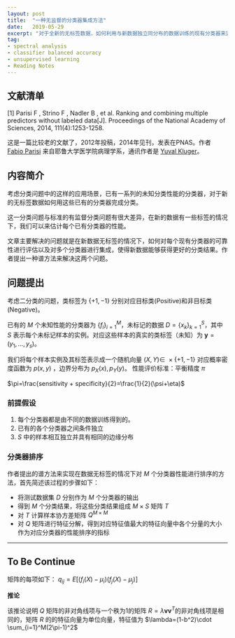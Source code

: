```yaml
---
layout: post
title:  "一种无监督的分类器集成方法"
date:   2019-05-29
excerpt: "对于全新的无标签数据，如何利用与新数据独立同分布的数据训练的现有分类器来完成对新数据的有效分类？"
tag:
- spectral analysis
- classifier balanced accuracy
- unsupervised learning
- Reading Notes
---
```


## 文献清单
[1] Parisi F , Strino F , Nadler B , et al. Ranking and combining multiple predictors without labeled data[J]. Proceedings of the National Academy of Sciences, 2014, 111(4):1253-1258.

这是一篇比较老的文献了，2012年投稿，2014年见刊，发表在PNAS。作者 [Fabio Parisi](https://www.linkedin.com/in/wwxww) 来自耶鲁大学医学院病理学系，通讯作者是 [Yuval Kluger](https://medicine.yale.edu/bbs/people/yuval_kluger.profile)。

## 内容简介

考虑分类问题中的这样的应用场景，已有一系列的未知分类性能的分类器，对于新的无标签数据如何用这些已有的分类器完成分类。

这一分类问题与标准的有监督分类问题有很大差异，在新的数据有一些标签的情况下，我们可以来估计每个已有分类器的性能。

文章主要解决的问题就是在新数据无标签的情况下，如何对每个现有分类器的可靠性进行评估以及对多个分类器进行集成，使得新数据能够获得更好的分类结果。作者提出一种谱方法来解决这两个问题。

## 问题提出
考虑二分类的问题，类标签为 $\{+1,-1\}$ 分别对应目标类(Positive)和非目标类(Negative)。

已有的 $M$ 个未知性能的分类器为 $\{f_i\}_{i=1}^M$，未标记的数据 $D=\{x_k\}_{k=1}^S$，其中 $S$ 表示每个未标记样本的实例。对应这些样本的真实的类标签（未知）为 $\boldsymbol{y}=(y_1,\dots,y_s)$。

我们将每个样本实例及其标签表示成一个随机向量 $(X,Y)\in \ \times\{+1,-1\}$ 对应概率密度函数为 $p(x,y)$ ，边界分布为 $p_X(x), p_Y(y)$。
性能评价标准：平衡精度 $\pi$

$\pi=\frac{sensitivity + specificity}{2}=\frac{1}{2}(\psi+\eta)$

### 前提假设
1. 每个分类器都是由不同的数据训练得到的。
2. 已有的各个分类器之间条件独立
3. $S$ 中的样本相互独立并具有相同的边缘分布

### 分类器排序
作者提出的谱方法来实现在数据无标签的情况下对 $M$ 个分类器性能进行排序的方法，首先简述该过程的步骤如下：

* 将测试数据集 $D$ 分别作为 $M$ 个分类器的输出
* 得到 $M$ 个分类结果，将这些分类结果组成 $M\times S$ 矩阵 $T$
* 对 $T$ 计算样本协方差矩阵 $Q^{M\times M}$
* 对 $Q$ 矩阵进行特征分解，得到对应特征值最大的特征向量中各个分量的大小作为对应分类器的性能排序的指标

-------------------
## To Be Continue

矩阵的每项如下： 
$q_{ij}=E[(f_i(X)-\mu_i)(f_j(X)-\mu_j)]$

**推论**

该推论说明 $Q$ 矩阵的非对角线项与一个秩为1的矩阵 $R=\lambda \bm{v}\bm{v}^T$的非对角线项是相同的，矩阵 $R$ 的的特征向量为单位向量，特征值为 $\lambda=(1-b^2)\cdot \sum_{i=1}^M(2\pi-1)^2$
